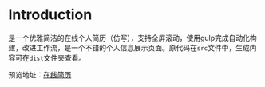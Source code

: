 # Introduction

是一个优雅简洁的在线个人简历（仿写），支持全屏滚动，使用gulp完成自动化构建，改进工作流，是一个不错的个人信息展示页面。原代码在`src`文件中，生成内容可在`dist`文件夹查看。

预览地址：[在线简历](https://zhoupenghui0913.github.io/my-online-resume/dist/index.html)


